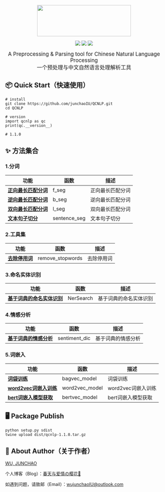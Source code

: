 
<p align="center">
    <a alt="jionlp logo">
        <img src="image/QCNLP_LOGO.png" style="width:300px;height:100px">
    </a>
</p>
<p align="center">
    <a alt="License">
        <img src="https://img.shields.io/github/license/junchaoIU/QCNLP?color=crimson" /></a>
    <a alt="Version">
        <img src="https://img.shields.io/badge/version-0.0.1-green" /></a>
    <a href="https://github.com/junchaoIU/QCNLP/pulse" alt="Activity">
        <img src="https://img.shields.io/github/commit-activity/m/junchaoIU/QCNLP?color=blue" /></a>
</p>
<p align="center">
<big>A Preprocessing &amp; Parsing tool for Chinese Natural Language Processing</big><br/>
<big>一个预处理与中文自然语言处理解析工具</big>
</p>

## 📦 Quick Start（快速使用）
```shell
# install
git clone https://github.com/junchaoIU/QCNLP.git
cd QCNLP
```

```shell
# version
import qcnlp as qc
print(qc.__version__)

# 1.1.0
```

## ✨ 方法集合
### 1.分词
| 功能                                          | 函数           | 描述       |
|---------------------------------------------|--------------|----------|
| [**正向最长匹配分词**](../../wiki/分词-说明文档#正向最长匹配分词) | f_seg        | 正向最长匹配分词 |
| [**逆向最长匹配分词**](../../wiki/分词-说明文档#逆向最长匹配分词) | b_seg        | 逆向最长匹配分词 |
| [**双向最长匹配分词**](../../wiki/分词-说明文档#双向最长匹配分词) | l_seg        | 双向最长匹配分词 |
| [**文本句子切分**](../../wiki/分词-说明文档#文本句子切分)   | sentence_seg | 文本句子切分 |

### 2.工具集
| 功能   | 函数    | 描述       |
|--------|-------|----------|
|[**去除停用词**](../../wiki/分词-说明文档#去除停用词) | remove_stopwords | 去除停用词 |

### 3.命名实体识别
| 功能                                               | 函数        | 描述       |
|--------------------------------------------------|-----------|----------|
| [**基于词典的命名实体识别**](../../wiki/命名实体识别-说明文档#基于词典的命名实体识别) | NerSearch | 基于词典的命名实体识别 |

### 4.情感分析
| 功能                                              | 函数    | 描述       |
|-------------------------------------------------|-------|----------|
| [**基于词典的情感分析**](../../wiki/情感分析-说明文档#基于词典的情感分析) | sentiment_dic | 基于词典的情感分析 |

### 5.词嵌入
| 功能                                              | 函数    | 描述       |
|-------------------------------------------------|-------|----------|
| [**词袋训练**](../../wiki/词嵌入-说明文档#词袋训练) | bagvec_model | 词袋训练 |
| [**word2vec词嵌入训练**](../../wiki/词嵌入-说明文档#word2vec词嵌入训练) | word2vec_model | word2vec词嵌入训练 |
| [**bert词嵌入模型获取**](../../wiki/词嵌入-说明文档#bert_vec词嵌入模型获取) | bertvec_model | bert词嵌入模型获取 |

## 🖥 Package Publish
``` shell
python setup.py sdist  
twine upload dist/qcnlp-1.1.0.tar.gz
```

## 🌸 About Author（关于作者）
[WU, JUNCHAO](https://github.com/junchaoIU)

个人博客（Blog）：[春天与爱情の樱花🌸](https://www.wujunchao.top)

如遇到问题，请致邮（Email）：wujunchaoIU@outlook.com
